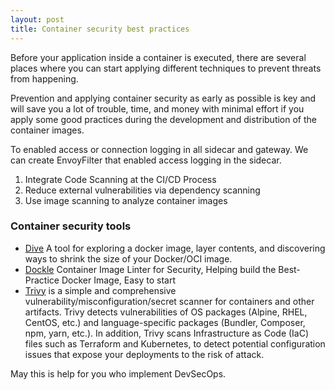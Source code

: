 ```yaml
---
layout: post
title: Container security best practices
---
```


Before your application inside a container is executed, there are several places where you can start applying different techniques to prevent threats from happening.

Prevention and applying container security as early as possible is key and will save you a lot of trouble, time, and money with minimal effort if you apply some good practices during the development and distribution of the container images.

To enabled access or connection logging in all sidecar and gateway. We can create EnvoyFilter that enabled access logging in the sidecar.

1. Integrate Code Scanning at the CI/CD Process
2. Reduce external vulnerabilities via dependency scanning
3. Use image scanning to analyze container images

### Container security tools
- [Dive](https://github.com/wagoodman/dive)
A tool for exploring a docker image, layer contents, and discovering ways to shrink the size of your Docker/OCI image.
- [Dockle](https://github.com/goodwithtech/dockle)
Container Image Linter for Security, Helping build the Best-Practice Docker Image, Easy to start 
- [Trivy](https://github.com/aquasecurity/trivy)
is a simple and comprehensive vulnerability/misconfiguration/secret scanner for containers and other artifacts. Trivy detects vulnerabilities of OS packages (Alpine, RHEL, CentOS, etc.) and language-specific packages (Bundler, Composer, npm, yarn, etc.). In addition, Trivy scans Infrastructure as Code (IaC) files such as Terraform and Kubernetes, to detect potential configuration issues that expose your deployments to the risk of attack. 

May this is help for you who implement DevSecOps. 
